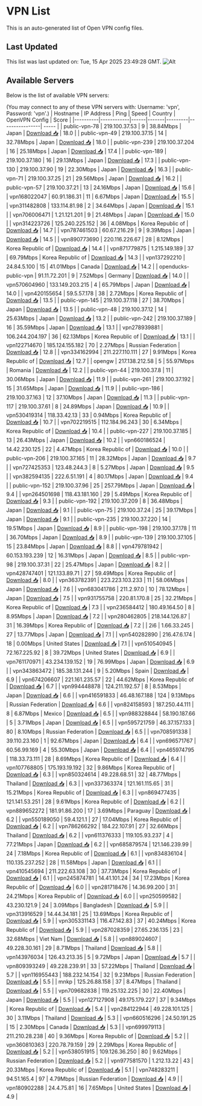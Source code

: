 # VPN List

This is an auto-generated list of Open VPN config files.

## Last Updated

This list was last updated on: Tue, 15 Apr 2025 23:49:28 GMT.
![Alt](https://repobeats.axiom.co/api/embed/186b98318ef1479477931607c1ad7d823f12451f.svg "Repobeats analytics image")

## Available Servers

Below is the list of available VPN servers:

(You may connect to any of these VPN servers with: Username: 'vpn', Password: 'vpn'.)
| Hostname | IP Address | Ping | Speed | Country | OpenVPN Config | Score |
|----------|------------|------|-------|---------|----------------| ----- |
| public-vpn-78 | 219.100.37.53 | 9 | 38.84Mbps | Japan | [Download 📥](./configs/server_0_JP.ovpn) | 18.0 |
| public-vpn-49 | 219.100.37.15 | 14 | 32.78Mbps | Japan | [Download 📥](./configs/server_1_JP.ovpn) | 18.0 |
| public-vpn-239 | 219.100.37.204 | 16 | 25.18Mbps | Japan | [Download 📥](./configs/server_2_JP.ovpn) | 17.4 |
| public-vpn-189 | 219.100.37.180 | 16 | 29.13Mbps | Japan | [Download 📥](./configs/server_3_JP.ovpn) | 17.3 |
| public-vpn-130 | 219.100.37.90 | 19 | 22.30Mbps | Japan | [Download 📥](./configs/server_4_JP.ovpn) | 16.3 |
| public-vpn-71 | 219.100.37.25 | 21 | 29.56Mbps | Japan | [Download 📥](./configs/server_5_JP.ovpn) | 16.2 |
| public-vpn-57 | 219.100.37.21 | 13 | 24.16Mbps | Japan | [Download 📥](./configs/server_6_JP.ovpn) | 15.6 |
| vpn168022047 | 60.91.186.31 | 11 | 6.67Mbps | Japan | [Download 📥](./configs/server_7_JP.ovpn) | 15.5 |
| vpn311482808 | 133.114.81.98 | 2 | 34.64Mbps | Japan | [Download 📥](./configs/server_8_JP.ovpn) | 15.1 |
| vpn706006471 | 1.21.121.201 | 9 | 21.48Mbps | Japan | [Download 📥](./configs/server_9_JP.ovpn) | 15.0 |
| vpn314223726 | 125.240.225.152 | 36 | 4.08Mbps | Korea Republic of | [Download 📥](./configs/server_10_KR.ovpn) | 14.7 |
| vpn787461503 | 60.67.216.29 | 9 | 9.39Mbps | Japan | [Download 📥](./configs/server_11_JP.ovpn) | 14.5 |
| vpn890773690 | 220.116.226.67 | 28 | 8.12Mbps | Korea Republic of | [Download 📥](./configs/server_12_KR.ovpn) | 14.4 |
| vpn871779875 | 1.215.149.189 | 37 | 69.79Mbps | Korea Republic of | [Download 📥](./configs/server_13_KR.ovpn) | 14.3 |
| vpn137292210 | 24.84.5.100 | 15 | 41.01Mbps | Canada | [Download 📥](./configs/server_14_CA.ovpn) | 14.2 |
| openducks-public-vpn | 91.11.72.201 | 9 | 7.52Mbps | Germany | [Download 📥](./configs/server_15_DE.ovpn) | 14.0 |
| vpn570604960 | 133.149.203.215 | 4 | 65.79Mbps | Japan | [Download 📥](./configs/server_16_JP.ovpn) | 14.0 |
| vpn420155654 | 59.5.57.178 | 38 | 2.72Mbps | Korea Republic of | [Download 📥](./configs/server_17_KR.ovpn) | 13.5 |
| public-vpn-145 | 219.100.37.118 | 27 | 38.70Mbps | Japan | [Download 📥](./configs/server_18_JP.ovpn) | 13.5 |
| public-vpn-48 | 219.100.37.12 | 14 | 25.63Mbps | Japan | [Download 📥](./configs/server_19_JP.ovpn) | 13.2 |
| public-vpn-242 | 219.100.37.189 | 16 | 35.59Mbps | Japan | [Download 📥](./configs/server_20_JP.ovpn) | 13.1 |
| vpn278939881 | 106.244.204.197 | 36 | 62.13Mbps | Korea Republic of | [Download 📥](./configs/server_21_KR.ovpn) | 13.1 |
| vpn122714670 | 185.124.155.182 | 70 | 2.27Mbps | Russian Federation | [Download 📥](./configs/server_22_RU.ovpn) | 12.8 |
| vpn334162994 | 211.227.110.111 | 27 | 9.91Mbps | Korea Republic of | [Download 📥](./configs/server_23_KR.ovpn) | 12.7 |
| opengw | 217.138.212.58 | 5 | 55.97Mbps | Romania | [Download 📥](./configs/server_24_RO.ovpn) | 12.2 |
| public-vpn-44 | 219.100.37.8 | 11 | 30.06Mbps | Japan | [Download 📥](./configs/server_25_JP.ovpn) | 11.9 |
| public-vpn-261 | 219.100.37.192 | 15 | 31.65Mbps | Japan | [Download 📥](./configs/server_26_JP.ovpn) | 11.9 |
| public-vpn-186 | 219.100.37.163 | 12 | 37.10Mbps | Japan | [Download 📥](./configs/server_27_JP.ovpn) | 11.3 |
| public-vpn-117 | 219.100.37.61 | 8 | 24.89Mbps | Japan | [Download 📥](./configs/server_28_JP.ovpn) | 10.9 |
| vpn530419314 | 118.33.42.13 | 33 | 0.94Mbps | Korea Republic of | [Download 📥](./configs/server_29_KR.ovpn) | 10.7 |
| vpn702219515 | 112.184.96.243 | 30 | 6.34Mbps | Korea Republic of | [Download 📥](./configs/server_30_KR.ovpn) | 10.4 |
| public-vpn-227 | 219.100.37.185 | 13 | 26.43Mbps | Japan | [Download 📥](./configs/server_31_JP.ovpn) | 10.2 |
| vpn660186524 | 14.42.230.125 | 22 | 4.47Mbps | Korea Republic of | [Download 📥](./configs/server_32_KR.ovpn) | 10.0 |
| public-vpn-206 | 219.100.37.165 | 11 | 28.32Mbps | Japan | [Download 📥](./configs/server_33_JP.ovpn) | 9.7 |
| vpn727425353 | 123.48.244.3 | 8 | 5.27Mbps | Japan | [Download 📥](./configs/server_34_JP.ovpn) | 9.5 |
| vpn382594135 | 222.6.51.191 | 4 | 80.17Mbps | Japan | [Download 📥](./configs/server_35_JP.ovpn) | 9.4 |
| public-vpn-152 | 219.100.37.96 | 25 | 257.79Mbps | Japan | [Download 📥](./configs/server_36_JP.ovpn) | 9.4 |
| vpn264501698 | 118.43.181.160 | 29 | 5.49Mbps | Korea Republic of | [Download 📥](./configs/server_37_KR.ovpn) | 9.3 |
| public-vpn-192 | 219.100.37.209 | 8 | 36.48Mbps | Japan | [Download 📥](./configs/server_38_JP.ovpn) | 9.1 |
| public-vpn-75 | 219.100.37.24 | 25 | 39.17Mbps | Japan | [Download 📥](./configs/server_39_JP.ovpn) | 9.1 |
| public-vpn-235 | 219.100.37.220 | 14 | 19.51Mbps | Japan | [Download 📥](./configs/server_40_JP.ovpn) | 8.9 |
| public-vpn-198 | 219.100.37.178 | 11 | 36.70Mbps | Japan | [Download 📥](./configs/server_41_JP.ovpn) | 8.9 |
| public-vpn-139 | 219.100.37.105 | 15 | 23.84Mbps | Japan | [Download 📥](./configs/server_42_JP.ovpn) | 8.8 |
| vpn479781942 | 60.153.193.239 | 12 | 16.31Mbps | Japan | [Download 📥](./configs/server_43_JP.ovpn) | 8.5 |
| public-vpn-98 | 219.100.37.31 | 22 | 25.47Mbps | Japan | [Download 📥](./configs/server_44_JP.ovpn) | 8.2 |
| vpn428747401 | 121.133.89.71 | 27 | 59.49Mbps | Korea Republic of | [Download 📥](./configs/server_45_KR.ovpn) | 8.0 |
| vpn363782391 | 223.223.103.233 | 11 | 58.06Mbps | Japan | [Download 📥](./configs/server_46_JP.ovpn) | 7.6 |
| vpn683041786 | 211.2.97.0 | 10 | 78.12Mbps | Japan | [Download 📥](./configs/server_47_JP.ovpn) | 7.5 |
| vpn931755758 | 220.81.170.8 | 25 | 32.21Mbps | Korea Republic of | [Download 📥](./configs/server_48_KR.ovpn) | 7.3 |
| vpn236584412 | 180.49.164.50 | 8 | 8.95Mbps | Japan | [Download 📥](./configs/server_49_JP.ovpn) | 7.2 |
| vpn280462805 | 218.144.126.87 | 31 | 16.39Mbps | Korea Republic of | [Download 📥](./configs/server_50_KR.ovpn) | 7.2 |
| 2i6 | 1.66.33.245 | 27 | 13.77Mbps | Japan | [Download 📥](./configs/server_51_JP.ovpn) | 7.1 |
| vpn540282890 | 216.47.6.174 | 18 | 0.00Mbps | United States | [Download 📥](./configs/server_52_US.ovpn) | 7.1 |
| vpn510540945 | 72.167.225.92 | 8 | 39.72Mbps | United States | [Download 📥](./configs/server_53_US.ovpn) | 6.9 |
| vpn761170971 | 43.234.139.152 | 19 | 76.99Mbps | Japan | [Download 📥](./configs/server_54_JP.ovpn) | 6.9 |
| vpn343863472 | 185.38.131.244 | 9 | 5.20Mbps | Spain | [Download 📥](./configs/server_55_ES.ovpn) | 6.9 |
| vpn674206607 | 221.161.235.57 | 22 | 44.62Mbps | Korea Republic of | [Download 📥](./configs/server_56_KR.ovpn) | 6.7 |
| vpn994448878 | 124.211.192.57 | 8 | 8.53Mbps | Japan | [Download 📥](./configs/server_57_JP.ovpn) | 6.6 |
| vpn416591833 | 46.48.167.188 | 124 | 9.13Mbps | Russian Federation | [Download 📥](./configs/server_58_RU.ovpn) | 6.6 |
| vpn824158593 | 187.250.44.111 | 8 | 6.87Mbps | Mexico | [Download 📥](./configs/server_59_MX.ovpn) | 6.5 |
| vpn988328844 | 58.190.187.66 | 5 | 3.71Mbps | Japan | [Download 📥](./configs/server_60_JP.ovpn) | 6.5 |
| vpn595721759 | 46.37.157.133 | 80 | 8.10Mbps | Russian Federation | [Download 📥](./configs/server_61_RU.ovpn) | 6.5 |
| vpn708591338 | 39.110.23.160 | 1 | 92.67Mbps | Japan | [Download 📥](./configs/server_62_JP.ovpn) | 6.4 |
| vpn696571767 | 60.56.99.169 | 4 | 55.30Mbps | Japan | [Download 📥](./configs/server_63_JP.ovpn) | 6.4 |
| vpn465974795 | 118.33.73.111 | 28 | 8.69Mbps | Korea Republic of | [Download 📥](./configs/server_64_KR.ovpn) | 6.4 |
| vpn107768805 | 175.193.19.192 | 32 | 9.86Mbps | Korea Republic of | [Download 📥](./configs/server_65_KR.ovpn) | 6.3 |
| vpn850324614 | 49.228.68.51 | 32 | 48.77Mbps | Thailand | [Download 📥](./configs/server_66_TH.ovpn) | 6.3 |
| vpn337363374 | 121.161.115.65 | 31 | 15.21Mbps | Korea Republic of | [Download 📥](./configs/server_67_KR.ovpn) | 6.3 |
| vpn869477435 | 121.141.53.251 | 28 | 9.61Mbps | Korea Republic of | [Download 📥](./configs/server_68_KR.ovpn) | 6.2 |
| vpn889652272 | 181.91.86.200 | 17 | 3.69Mbps | Paraguay | [Download 📥](./configs/server_69_PY.ovpn) | 6.2 |
| vpn550189050 | 59.4.121.1 | 27 | 17.04Mbps | Korea Republic of | [Download 📥](./configs/server_70_KR.ovpn) | 6.2 |
| vpn786266292 | 184.22.107.91 | 27 | 32.66Mbps | Thailand | [Download 📥](./configs/server_71_TH.ovpn) | 6.2 |
| vpn611376333 | 119.105.93.237 | 4 | 77.21Mbps | Japan | [Download 📥](./configs/server_72_JP.ovpn) | 6.2 |
| vpn685879574 | 121.146.239.99 | 24 | 7.18Mbps | Korea Republic of | [Download 📥](./configs/server_73_KR.ovpn) | 6.1 |
| vpn834836104 | 110.135.237.252 | 28 | 11.58Mbps | Japan | [Download 📥](./configs/server_74_JP.ovpn) | 6.1 |
| vpn410545694 | 211.222.63.108 | 30 | 37.73Mbps | Korea Republic of | [Download 📥](./configs/server_75_KR.ovpn) | 6.1 |
| vpn245874781 | 14.41.101.24 | 34 | 17.23Mbps | Korea Republic of | [Download 📥](./configs/server_76_KR.ovpn) | 6.0 |
| vpn281718476 | 14.36.99.200 | 31 | 24.21Mbps | Korea Republic of | [Download 📥](./configs/server_77_KR.ovpn) | 6.0 |
| vpn250599582 | 43.230.121.9 | 24 | 3.09Mbps | Bangladesh | [Download 📥](./configs/server_78_BD.ovpn) | 5.9 |
| vpn313916529 | 14.44.34.181 | 25 | 13.69Mbps | Korea Republic of | [Download 📥](./configs/server_79_KR.ovpn) | 5.9 |
| vpn305331143 | 116.47.142.83 | 37 | 40.24Mbps | Korea Republic of | [Download 📥](./configs/server_80_KR.ovpn) | 5.9 |
| vpn287028359 | 27.65.236.135 | 23 | 32.68Mbps | Viet Nam | [Download 📥](./configs/server_81_VN.ovpn) | 5.8 |
| vpn889024607 | 49.228.30.161 | 29 | 8.71Mbps | Thailand | [Download 📥](./configs/server_82_TH.ovpn) | 5.8 |
| vpn143976034 | 126.43.213.35 | 5 | 9.72Mbps | Japan | [Download 📥](./configs/server_83_JP.ovpn) | 5.7 |
| vpn809393249 | 49.228.239.91 | 33 | 57.22Mbps | Thailand | [Download 📥](./configs/server_84_TH.ovpn) | 5.7 |
| vpn116955443 | 188.232.14.154 | 32 | 9.23Mbps | Russian Federation | [Download 📥](./configs/server_85_RU.ovpn) | 5.5 |
| mnkp | 125.26.88.158 | 37 | 8.47Mbps | Thailand | [Download 📥](./configs/server_86_TH.ovpn) | 5.5 |
| vpn709682838 | 119.25.132.225 | 30 | 22.40Mbps | Japan | [Download 📥](./configs/server_87_JP.ovpn) | 5.5 |
| vpn127127908 | 49.175.179.227 | 37 | 9.34Mbps | Korea Republic of | [Download 📥](./configs/server_88_KR.ovpn) | 5.4 |
| vpn284122944 | 49.228.101.125 | 30 | 3.11Mbps | Thailand | [Download 📥](./configs/server_89_TH.ovpn) | 5.3 |
| vpn660516296 | 24.50.191.25 | 15 | 2.30Mbps | Canada | [Download 📥](./configs/server_90_CA.ovpn) | 5.3 |
| vpn699979113 | 211.210.28.238 | 40 | 9.36Mbps | Korea Republic of | [Download 📥](./configs/server_91_KR.ovpn) | 5.2 |
| vpn360810363 | 220.78.79.159 | 29 | 2.29Mbps | Korea Republic of | [Download 📥](./configs/server_92_KR.ovpn) | 5.2 |
| vpn538051915 | 109.126.36.250 | 80 | 9.62Mbps | Russian Federation | [Download 📥](./configs/server_93_RU.ovpn) | 5.2 |
| vpn977581570 | 1.212.13.22 | 43 | 20.33Mbps | Korea Republic of | [Download 📥](./configs/server_94_KR.ovpn) | 5.1 |
| vpn748283211 | 94.51.165.4 | 97 | 4.79Mbps | Russian Federation | [Download 📥](./configs/server_95_RU.ovpn) | 4.9 |
| vpn180902288 | 24.4.75.81 | 16 | 7.65Mbps | United States | [Download 📥](./configs/server_96_US.ovpn) | 4.9 |
